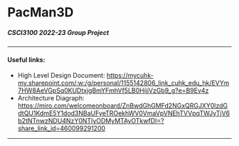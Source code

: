 # PacMan3D
##### CSCI3100 2022-23 Group Project
_____________________________
#### Useful links:
* High Level Design Document: https://mycuhk-my.sharepoint.com/:w:/g/personal/1155142806_link_cuhk_edu_hk/EVYm7HW8AeVGpSq0KUDtxjgBmYFmhVf5LB0HijjVzGb9_g?e=B9Ev4z
* Architecture Diagraph: https://miro.com/welcomeonboard/ZnBwdGhGMFd2NGxQRGJXY0lzdGdtQU1KdmE5Y1dod3NBaUFyeTROekhWV0VmaVpVNEhTVVpqTWJyTjV6b2tNTnwzNDU4NzY0NTIyODMyMTAyOTkwfDI=?share_link_id=460099291200
_____________________________
